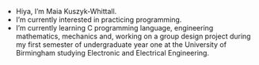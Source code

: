 - Hiya, I’m Maia Kuszyk-Whittall.
- I’m currently interested in practicing programming.
- I’m currently learning C programming language, engineering mathematics, mechanics and, working on a group design project during my first semester of undergraduate year one at the University of Birmingham studying Electronic and Electrical Engineering.

<!---
maiakuszyk-whittall/maiakuszyk-whittall is a ✨ special ✨ repository because its `README.md` (this file) appears on your GitHub profile.
You can click the Preview link to take a look at your changes.
--->
